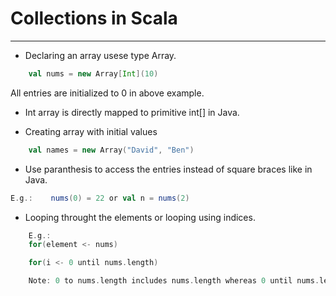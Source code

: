# Collections in Scala

---

* Declaring an array usese type Array.
```Scala
    val nums = new Array[Int](10)
```
All entries are initialized to 0 in above example.

* Int array is directly mapped to primitive int[] in Java.

* Creating array with initial values
```Scala
    val names = new Array("David", "Ben")
```

* Use paranthesis to access the entries instead of square braces like in Java.
```Scala
E.g.:    nums(0) = 22 or val n = nums(2)
```
* Looping throught the elements or looping using indices.

```Scala
    E.g.:
    for(element <- nums)

    for(i <- 0 until nums.length)

    Note: 0 to nums.length includes nums.length whereas 0 until nums.length excludes nums.length
```


